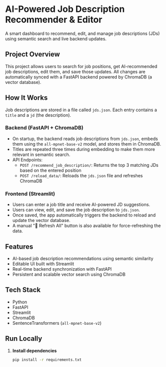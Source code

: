 
# AI-Powered Job Description Recommender & Editor

A smart dashboard to recommend, edit, and manage job descriptions (JDs) using semantic search and live backend updates.

## Project Overview

This project allows users to search for job positions, get AI-recommended job descriptions, edit them, and save those updates. All changes are automatically synced with a FastAPI backend powered by ChromaDB (a vector database).

## How It Works

Job descriptions are stored in a file called `jds.json`. Each entry contains a `title` and a `jd` (the description).

### Backend (FastAPI + ChromaDB)

- On startup, the backend reads job descriptions from `jds.json`, embeds them using the `all-mpnet-base-v2` model, and stores them in ChromaDB.
- Titles are repeated three times during embedding to make them more relevant in semantic search.
- API Endpoints:
  - `POST /recommend_job_description/`: Returns the top 3 matching JDs based on the entered position
  - `POST /reload_data/`: Reloads the `jds.json` file and refreshes ChromaDB

### Frontend (Streamlit)

- Users can enter a job title and receive AI-powered JD suggestions.
- Users can view, edit, and save the job description to `jds.json`.
- Once saved, the app automatically triggers the backend to reload and update the vector database.
- A manual "🔄 Refresh All" button is also available for force-refreshing the data.

## Features

- AI-based job description recommendations using semantic similarity
- Editable UI built with Streamlit
- Real-time backend synchronization with FastAPI
- Persistent and scalable vector search using ChromaDB

## Tech Stack

- Python
- FastAPI
- Streamlit
- ChromaDB
- SentenceTransformers (`all-mpnet-base-v2`)

## Run Locally

1. **Install dependencies**
   ```bash
   pip install -r requirements.txt
